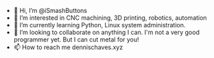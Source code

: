 - 👋 Hi, I’m @iSmashButtons
- 👀 I’m interested in CNC machining, 3D printing, robotics, automation
- 🌱 I’m currently learning Python, Linux system administration.
- 💞️ I’m looking to collaborate on anything I can. I'm not a very good programmer yet. But I can cut metal for you!
- 📫 How to reach me dennischaves.xyz

<!---
iSmashButtons/iSmashButtons is a ✨ special ✨ repository because its `README.md` (this file) appears on your GitHub profile.
You can click the Preview link to take a look at your changes.
--->
